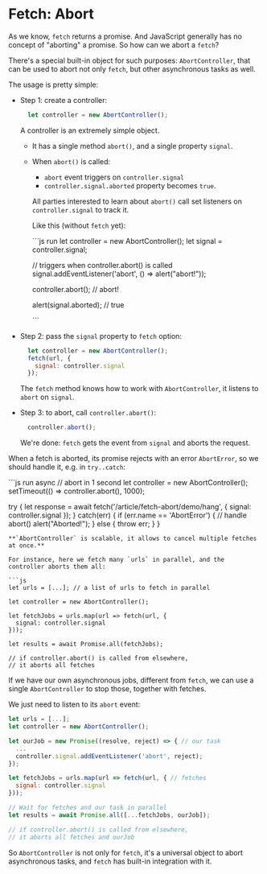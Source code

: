 # Fetch: Abort

As we know, `fetch` returns a promise. And JavaScript generally has no concept of "aborting" a promise. So how can we abort a `fetch`?

There's a special built-in object for such purposes: `AbortController`, that can be used to abort not only `fetch`, but other asynchronous tasks as well.

The usage is pretty simple:

* Step 1: create a controller:

  ```javascript
    let controller = new AbortController();
  ```

  A controller is an extremely simple object.

  * It has a single method `abort()`, and a single property `signal`.
  * When `abort()` is called:

    * `abort` event triggers on `controller.signal`
    * `controller.signal.aborted` property becomes `true`.

    All parties interested to learn about `abort()` call set listeners on `controller.signal` to track it.

    Like this \(without `fetch` yet\):

    \`\`\`js run let controller = new AbortController\(\); let signal = controller.signal;

    // triggers when controller.abort\(\) is called signal.addEventListener\('abort', \(\) =&gt; alert\("abort!"\)\);

    controller.abort\(\); // abort!

    alert\(signal.aborted\); // true

    \`\`\`

* Step 2: pass the `signal` property to `fetch` option:

  ```javascript
    let controller = new AbortController();
    fetch(url, {
      signal: controller.signal
    });
  ```

  The `fetch` method knows how to work with `AbortController`, it listens to `abort` on `signal`.

* Step 3: to abort, call `controller.abort()`:

  ```javascript
    controller.abort();
  ```

  We're done: `fetch` gets the event from `signal` and aborts the request.

When a fetch is aborted, its promise rejects with an error `AbortError`, so we should handle it, e.g. in `try..catch`:

\`\`\`js run async // abort in 1 second let controller = new AbortController\(\); setTimeout\(\(\) =&gt; controller.abort\(\), 1000\);

try { let response = await fetch\('/article/fetch-abort/demo/hang', { signal: controller.signal }\); } catch\(err\) { if \(err.name == 'AbortError'\) { // handle abort\(\) alert\("Aborted!"\); } else { throw err; } }

```text
**`AbortController` is scalable, it allows to cancel multiple fetches at once.**

For instance, here we fetch many `urls` in parallel, and the controller aborts them all:

```js
let urls = [...]; // a list of urls to fetch in parallel

let controller = new AbortController();

let fetchJobs = urls.map(url => fetch(url, {
  signal: controller.signal
}));

let results = await Promise.all(fetchJobs);

// if controller.abort() is called from elsewhere,
// it aborts all fetches
```

If we have our own asynchronous jobs, different from `fetch`, we can use a single `AbortController` to stop those, together with fetches.

We just need to listen to its `abort` event:

```javascript
let urls = [...];
let controller = new AbortController();

let ourJob = new Promise((resolve, reject) => { // our task
  ...
  controller.signal.addEventListener('abort', reject);
});

let fetchJobs = urls.map(url => fetch(url, { // fetches
  signal: controller.signal
}));

// Wait for fetches and our task in parallel
let results = await Promise.all([...fetchJobs, ourJob]);

// if controller.abort() is called from elsewhere,
// it aborts all fetches and ourJob
```

So `AbortController` is not only for `fetch`, it's a universal object to abort asynchronous tasks, and `fetch` has built-in integration with it.

